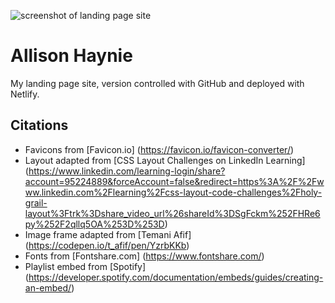 ![screenshot of landing page site]()

# Allison Haynie
My landing page site, version controlled with GitHub and deployed with Netlify. 

## Citations
* Favicons from [Favicon.io] (https://favicon.io/favicon-converter/)
* Layout adapted from [CSS Layout Challenges on LinkedIn Learning] (https://www.linkedin.com/learning-login/share?account=95224889&forceAccount=false&redirect=https%3A%2F%2Fwww.linkedin.com%2Flearning%2Fcss-layout-code-challenges%2Fholy-grail-layout%3Ftrk%3Dshare_video_url%26shareId%3DSgFckm%252FHRe6py%252F2qllq5OA%253D%253D)
* Image frame adapted from [Temani Afif] (https://codepen.io/t_afif/pen/YzrbKKb)
* Fonts from [Fontshare.com] (https://www.fontshare.com/)
* Playlist embed from [Spotify] (https://developer.spotify.com/documentation/embeds/guides/creating-an-embed/)
